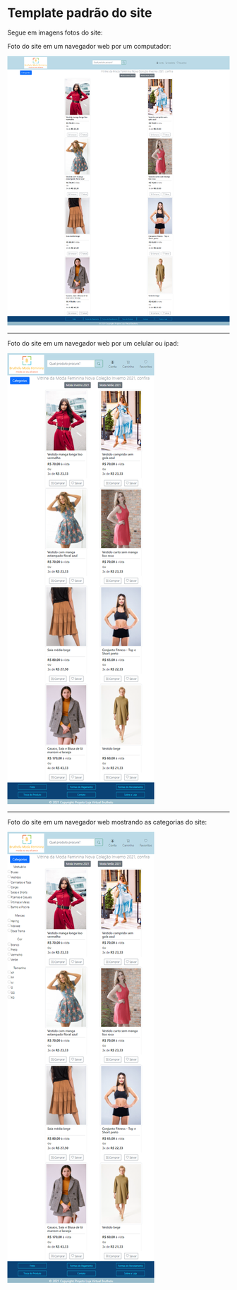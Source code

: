 # Template padrão do site

Segue em imagens fotos do site:

Foto do site em um navegador web por um computador:

![Foto 1](https://github.com/ICEI-PUC-Minas-PMV-SI/pmv-si-2021-1-e1-proj-web-t3-loja-de-roupas/blob/main/docs/img/print%20da%20tela.png?raw=true)

---------------------------

Foto do site em um navegador web por um celular ou ipad:

![Foto 2](https://github.com/ICEI-PUC-Minas-PMV-SI/pmv-si-2021-1-e1-proj-web-t3-loja-de-roupas/blob/main/docs/img/print%20da%20tela%203.png?raw=true)

---------------------------

Foto do site em um navegador web mostrando as categorias do site:

![Foto 3](https://github.com/ICEI-PUC-Minas-PMV-SI/pmv-si-2021-1-e1-proj-web-t3-loja-de-roupas/blob/main/docs/img/print%20da%20tela%20com%20categorias.png?raw=true)
